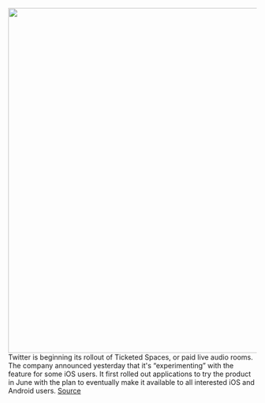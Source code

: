 <img src='https://cdn.vox-cdn.com/thumbor/Cmk-GB-n-5saeDbgHO69fYAqZn8=/0x0:3849x2566/1200x800/filters:focal(1618x976:2232x1590)/cdn.vox-cdn.com/uploads/chorus_image/image/69783047/twittermonetization.0.jpg' width='700px' /><br/>
Twitter is beginning its rollout of Ticketed Spaces, or paid live audio rooms. The company announced yesterday that it's “experimenting” with the feature for some iOS users. It first rolled out applications to try the product in June with the plan to eventually make it available to all interested iOS and Android users.
<a href='https://www.theverge.com/2021/8/27/22644283/twitter-ticketed-spaces-live-audio-test'> Source <a/>